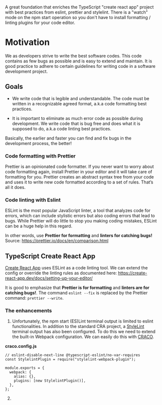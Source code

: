 A great foundation that enriches the TypeScript "create react app" project with best practices from eslint, prettier and stylelint. There is a "watch" mode on the npm start operation so you don't have to install formatting / linting plugins for your code editor.

# Motivation
We as developers strive to write the best software codes. This code contains as few bugs as possible and is easy to extend and maintain. It is good practice to adhere to certain guidelines for writing code in a software development project.

## Goals

- We write code that is legible and understandable. The code must be written in a recognizable agreed format, a.k.a code formatting best practices.

- It is important to eliminate as much error code as possible during development. We write code that is bug free and does what it is supposed to do, a.k.a code linting best practices.

Basically, the earlier and faster you can find and fix bugs in the development process, the better!

### Code formatting with Prettier
Prettier is an opinionated code formatter. If you never want to worry about code formatting again, install Prettier in your editor and it will take care of formatting for you. Prettier creates an abstract syntax tree from your code and uses it to write new code formatted according to a set of rules. That’s all it does.

### Code linting with Eslint
ESLint is the most popular JavaScript linter, a tool that analyzes code for errors, which can include stylistic errors but also coding errors that lead to bugs. While Prettier will do little to stop you making coding mistakes, ESLint can be a huge help in this regard.

In other words, use **Prettier for formatting** and **linters for catching bugs!**
Source: https://prettier.io/docs/en/comparison.html

## TypeScript Create React App
[Create React App](https://github.com/facebook/create-react-app) uses ESLint as a code linting tool. We can extend the config or override the linting rules as documented here: https://create-react-app.dev/docs/setting-up-your-editor/

It is good to emphasize that **Prettier is for formatting** and **linters are for catching bugs!**. The command `eslint --fix` is replaced by the Prettier command: `prettier --write`.

### The enhancements
1. Unfortunately, the npm start (ES)Lint terminal output is limited to eslint functionalities. In addition to the standard CRA project, a [StyleLint](https://stylelint.io/) terminal output has also been configured. To do this we need to extend the built-in Webpack configuration. We can easily do this with [CRACO](https://github.com/gsoft-inc/craco). 

**craco.config.js**

```
// eslint-disable-next-line @typescript-eslint/no-var-requires
const StylelintPlugin = require("stylelint-webpack-plugin");

module.exports = {
  webpack: {
    alias: {},
    plugins: [new StylelintPlugin()],
  },
};
```
2. 

